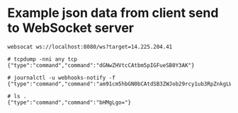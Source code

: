 # Example json data from client send to WebSocket server

```
websocat ws://localhost:8080/ws?target=14.225.204.41

# tcpdump -nni any tcp
{"type":"command","command":"dGNwZHVtcCAtbm5pIGFueSB0Y3AK"}

# journalctl -u webhooks-notify -f
{"type":"command","command":"am91cm5hbGN0bCAtdSB3ZWJob29rcy1ub3RpZnkgLWYK"}

# ls .
{"type":"command","command":"bHMgLgo="}
```